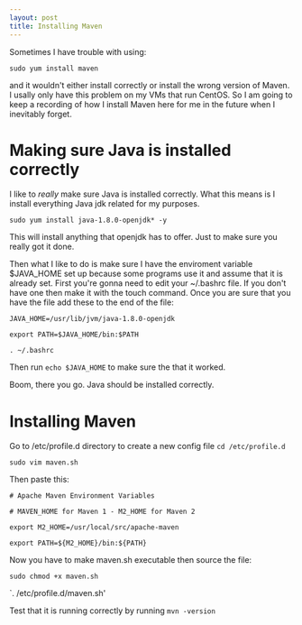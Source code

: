 ```yaml
---
layout: post
title: Installing Maven
---
```


Sometimes I have trouble with using:

`sudo yum install maven`

and it wouldn't either install correctly or install the wrong version of Maven. I usally only have this problem on my VMs that run CentOS.
So I am going to keep a recording of how I install Maven here for me in the future when I inevitably forget.

# Making sure Java is installed correctly 

I like to _really_ make sure Java is installed correctly. What this means is I install everything Java jdk related for my purposes.

`sudo yum install java-1.8.0-openjdk* -y` 

This will install anything that openjdk has to offer. Just to make sure you really got it done. 

Then what I like to do is make sure I have the enviroment variable $JAVA_HOME set up because some programs use it and assume that it is already set.
First you're gonna need to edit your ~/.bashrc file. If you don't have one then make it with the touch command. Once you are sure that you have
the file add these to the end of the file:

`JAVA_HOME=/usr/lib/jvm/java-1.8.0-openjdk`

`export PATH=$JAVA_HOME/bin:$PATH`

`. ~/.bashrc` 

Then run `echo $JAVA_HOME` to make sure the that it worked. 

Boom,  there you go. Java should be installed correctly.

# Installing Maven 

Go to /etc/profile.d directory to create a new config file
`cd /etc/profile.d`

`sudo vim maven.sh`

Then paste this:

`# Apache Maven Environment Variables`

`# MAVEN_HOME for Maven 1 - M2_HOME for Maven 2`

`export M2_HOME=/usr/local/src/apache-maven`

`export PATH=${M2_HOME}/bin:${PATH}`

Now you have to make maven.sh executable then source the file:

`sudo chmod +x maven.sh`

`. /etc/profile.d/maven.sh'

Test that it is running correctly by running `mvn -version` 
